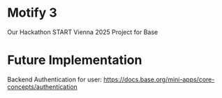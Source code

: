 # Motify 3
Our Hackathon START Vienna 2025 Project for Base

# Future Implementation
Backend Authentication for user: https://docs.base.org/mini-apps/core-concepts/authentication
